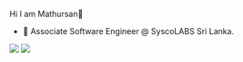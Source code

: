  Hi I am Mathursan👋
 
-  🌱 Associate Software Engineer @ SyscoLABS Sri Lanka.


<img src="https://github-readme-stats.vercel.app/api?username=mathursan-007&show_icons=true&theme=react">
<img src="https://github-readme-stats.vercel.app/api/top-langs?username=mathursan-007&layout=compact&theme=react">


 


